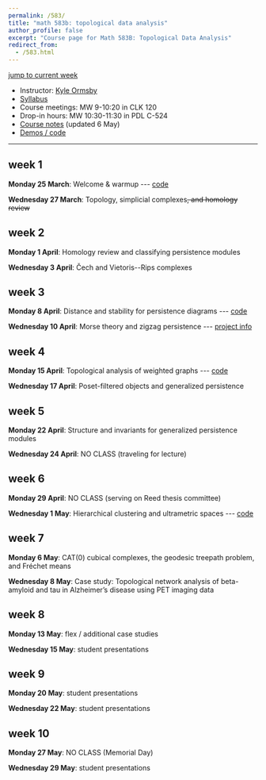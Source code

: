 ```yaml
---
permalink: /583/
title: "math 583b: topological data analysis"
author_profile: false
excerpt: "Course page for Math 583B: Topological Data Analysis"
redirect_from: 
  - /583.html
---
```


[jump to current week](#week-6)  

  - Instructor: [Kyle Ormsby](kyleormsby.github.io)
  - [Syllabus](/files/583/583Bsyllabus.pdf)
  - Course meetings: MW 9-10:20 in CLK 120
  - Drop-in hours: MW 10:30-11:30 in PDL C-524
  - [Course notes](/files/583/tda_notes.pdf) (updated 6 May)
  - [Demos / code](https://github.com/kyleormsby/math583)

---

## week 1

**Monday 25 March**: Welcome & warmup --- [code](https://github.com/kyleormsby/math583/blob/main/Lecture1.ipynb)

**Wednesday 27 March**: Topology, simplicial complexes~~, and homology review~~

## week 2

**Monday 1 April**: Homology review and classifying persistence modules

**Wednesday 3 April**: Čech and Vietoris--Rips complexes

## week 3

**Monday 8 April**: Distance and stability for persistence diagrams --- [code](https://github.com/kyleormsby/math583/blob/main/Lecture5.ipynb)

**Wednesday 10 April**: Morse theory and zigzag persistence --- [project info](/files/583/projects.pdf)

## week 4

**Monday 15 April**: Topological analysis of weighted graphs --- [code](https://github.com/kyleormsby/math583/blob/main/Lecture7.ipynb)

**Wednesday 17 April**: Poset-filtered objects and generalized persistence

## week 5

**Monday 22 April**: Structure and invariants for generalized persistence modules

**Wednesday 24 April**: NO CLASS (traveling for lecture)

## week 6

**Monday 29 April**: NO CLASS (serving on Reed thesis committee)

**Wednesday 1 May**: Hierarchical clustering and ultrametric spaces --- [code](https://github.com/kyleormsby/math583/blob/main/Lecture10.ipynb)

## week 7

**Monday 6 May**: CAT(0) cubical complexes, the geodesic treepath problem, and Fréchet means

**Wednesday 8 May**: Case study: Topological network analysis of beta-amyloid and tau in Alzheimer’s disease using PET imaging data

## week 8

**Monday 13 May**: flex / additional case studies

**Wednesday 15 May**: student presentations

## week 9

**Monday 20 May**: student presentations

**Wednesday 22 May**: student presentations

## week 10

**Monday 27 May**: NO CLASS (Memorial Day)

**Wednesday 29 May**: student presentations